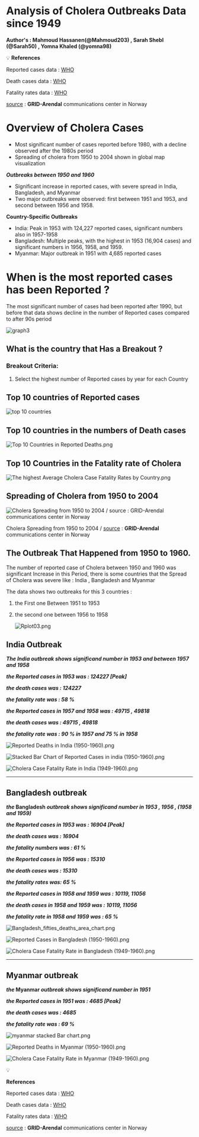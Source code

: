 # Analysis of Cholera Outbreaks Data since 1949

 **Author's : Mahmoud Hassanen(@Mahmoud203) , Sarah Shebl (@Sarah50) , Yomna Khaled (@yomna98)**

💡 **References**

Reported cases data :  [WHO](https://apps.who.int/gho/data/node.main.175?lang=en) 

Death cases data : [WHO](https://apps.who.int/gho/data/node.main.176?lang=en)

Fatality rates data : [WHO](https://apps.who.int/gho/data/node.main.177?lang=en)

 [source](https://www.grida.no/resources/5628) : **GRID-Arendal** communications center  in Norway 


# Overview of Cholera Cases

- Most significant number of cases reported before 1980, with a decline observed after the 1980s period
- Spreading of cholera from 1950 to 2004 shown in global map visualization

 ***Outbreaks between 1950 and 1960***

- Significant increase in reported cases, with severe spread in India, Bangladesh, and Myanmar
- Two major outbreaks were observed: first between 1951 and 1953, and second between 1956 and 1958.

 **Country-Specific Outbreaks**

- India: Peak in 1953 with 124,227 reported cases, significant numbers also in 1957-1958
- Bangladesh: Multiple peaks, with the highest in 1953 (16,904 cases) and significant numbers in 1956, 1958, and 1959.
- Myanmar: Major outbreak in 1951 with 4,685 reported cases


# When is the most reported cases has been Reported ?

The most significant number of cases had been reported after 1990, but before that data shows decline in the number of Reported cases compared to after 90s period 

![graph3](https://github.com/user-attachments/assets/b127ecdc-1018-40d0-a45d-f732e9f4d996)


## What is the country that Has a Breakout ?

### Breakout Criteria:

1. Select the highest number of Reported cases by year for each Country

## Top 10 countries of Reported cases

![top 10 countries](https://github.com/user-attachments/assets/766976ae-fe66-44fb-a9c1-8202a87ab938)


## Top 10 countries in the numbers of Death cases

![Top 10 Countries in Reported Deaths.png](https://github.com/kali156/Hack-bio-Stage3/blob/main/Images/Top_10_Countries_in_Reported_Deaths.png)

## Top 10 Countries in the Fatality rate of Cholera

![The highest Average Cholera Case Fatality Rates by Country.png](https://github.com/kali156/Hack-bio-Stage3/blob/main/Images/The_highest_Average_Cholera_Case_Fatality_Rates_by_Country.png)

## Spreading of Cholera from 1950 to 2004

![Cholera Spreading from 1950 to 2004 / [source](https://www.grida.no/resources/5628) : **GRID-Arendal** communications center  in Norway ](https://github.com/kali156/Hack-bio-Stage3/blob/main/Images/31551621443_aaab442132_b.jpg)

Cholera Spreading from 1950 to 2004 / [source](https://github.com/kali156/Hack-bio-Stage3/blob/main/Images/https://www.grida.no/resources/5628) : **GRID-Arendal** communications center  in Norway 

## The Outbreak That Happened from 1950 to 1960.

 The number of reported case of Cholera between 1950 and 1960 was significant Increase in this Period, there is some countries that the Spread of Cholera was severe like : India , Bangladesh and Myanmar    

The data shows two outbreaks for this 3 countries :

1. the First one Between 1951 to 1953
2. the second one between 1956 to 1958
    
    ![Rplot03.png](https://github.com/kali156/Hack-bio-Stage3/blob/main/Images/Rplot03.png)
    

## India Outbreak

***The India outbreak shows significand number in 1953 and between 1957 and 1958***

***the  Reported cases in 1953 was :  124227 [Peak]***

***the death cases was :  124227***

***the fatality rate was :  58 %***

***the  Reported cases in 1957 and 1958 was : 49715 , 49818***

***the death cases was : 49715  , 49818***

***the fatality rate was : 90 % in 1957 and 75 % in 1958***

![Reported Deaths in India (1950-1960).png](https://github.com/kali156/Hack-bio-Stage3/blob/main/Images/Reported_Deaths_in_India_(1950-1960).png)

![Stacked Bar Chart of Reported Cases in india (1950-1960).png](https://github.com/kali156/Hack-bio-Stage3/blob/main/Images/Stacked_Bar_Chart_of_Reported_Cases_in_india_(1950-1960).png)

![Cholera Case Fatality Rate in India (1949-1960).png](https://github.com/kali156/Hack-bio-Stage3/blob/main/Images/Cholera_Case_Fatality_Rate_in_India_(1949-1960).png)

---

## Bangladesh outbreak

***the* Bangladesh *outbreak shows significand number in 1953 , 1956 , (1958 and 1959)***

***the  Reported cases in 1953 was :  16904 [Peak]***

***the death cases was : 16904***

***the fatality numbers was : 61 %***

***the  Reported cases in 1956 was :  15310***

***the death cases was : 15310***

***the fatality rates was: 65 %*** 

***the  Reported cases in 1958 and 1959 was : 10119, 11056***

***the death cases in 1958 and 1959 was :  10119, 11056***

***the fatality rate in 1958 and 1959 was : 65 %***

![Bangladesh_fifties_deaths_area_chart.png](https://github.com/kali156/Hack-bio-Stage3/blob/main/Images/Bangladesh_fifties_deaths_area_chart.png)

![Reported Cases in Bangladesh (1950-1960).png](https://github.com/kali156/Hack-bio-Stage3/blob/main/Images/Reported_Cases_in_Bangladesh_(1950-1960).png)

![Cholera Case Fatality Rate in Bangladesh (1949-1960).png](https://github.com/kali156/Hack-bio-Stage3/blob/main/Images/Cholera_Case_Fatality_Rate_in_Bangladesh_(1949-1960).png)

---

## Myanmar  outbreak

***the* Myanmar  *outbreak shows significand number in 1951***

***the  Reported cases in 1951 was :  4685 [Peak]***

***the death cases was : 4685***

***the fatality rate was : 69 %***

![myanmar stacked Bar chart.png](https://github.com/kali156/Hack-bio-Stage3/blob/main/Images/myanmar_stacked_Bar_chart.png)

![Reported Deaths in Myanmar (1950-1960).png](https://github.com/kali156/Hack-bio-Stage3/blob/main/Images/Reported_Deaths_in_Myanmar_(1950-1960).png)

![Cholera Case Fatality Rate in Myanmar (1949-1960).png](https://github.com/kali156/Hack-bio-Stage3/blob/main/Images/Cholera_Case_Fatality_Rate_in_Myanmar_(1949-1960).png)

<aside>
💡

**References**

Reported cases data :  [WHO](https://apps.who.int/gho/data/node.main.175?lang=en) 

Death cases data : [WHO](https://apps.who.int/gho/data/node.main.176?lang=en)

Fatality rates data : [WHO](https://apps.who.int/gho/data/node.main.177?lang=en)

 [source](https://www.grida.no/resources/5628) : **GRID-Arendal** communications center  in Norway 

</aside>
